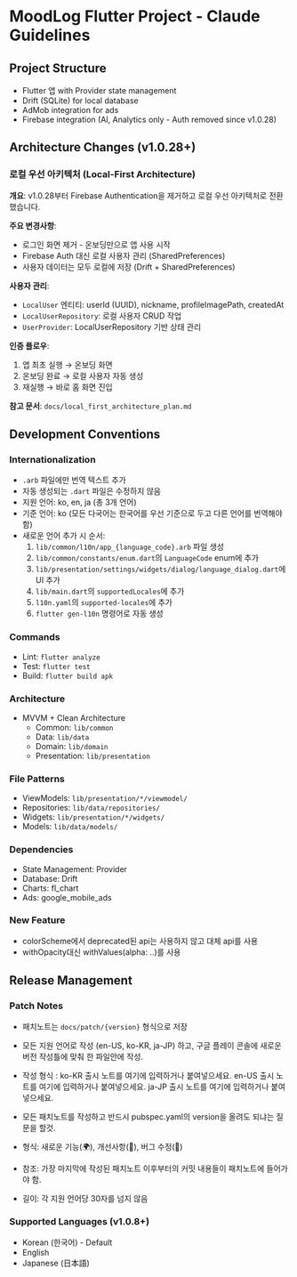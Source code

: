 # MoodLog Flutter Project - Claude Guidelines

## Project Structure

- Flutter 앱 with Provider state management
- Drift (SQLite) for local database
- AdMob integration for ads
- Firebase integration (AI, Analytics only - Auth removed since v1.0.28)

## Architecture Changes (v1.0.28+)

### 로컬 우선 아키텍처 (Local-First Architecture)

**개요**: v1.0.28부터 Firebase Authentication을 제거하고 로컬 우선 아키텍처로 전환했습니다.

**주요 변경사항**:
- 로그인 화면 제거 - 온보딩만으로 앱 사용 시작
- Firebase Auth 대신 로컬 사용자 관리 (SharedPreferences)
- 사용자 데이터는 모두 로컬에 저장 (Drift + SharedPreferences)

**사용자 관리**:
- `LocalUser` 엔티티: userId (UUID), nickname, profileImagePath, createdAt
- `LocalUserRepository`: 로컬 사용자 CRUD 작업
- `UserProvider`: LocalUserRepository 기반 상태 관리

**인증 플로우**:
1. 앱 최초 실행 → 온보딩 화면
2. 온보딩 완료 → 로컬 사용자 자동 생성
3. 재실행 → 바로 홈 화면 진입

**참고 문서**: `docs/local_first_architecture_plan.md`

## Development Conventions

### Internationalization

- `.arb` 파일에만 번역 텍스트 추가
- 자동 생성되는 `.dart` 파일은 수정하지 않음
- 지원 언어: ko, en, ja (총 3개 언어)
- 기준 언어: ko (모든 다국어는 한국어를 우선 기준으로 두고 다른 언어를 번역해야함)
- 새로운 언어 추가 시 순서:
    1. `lib/common/l10n/app_{language_code}.arb` 파일 생성
    2. `lib/common/constants/enum.dart`의 `LanguageCode` enum에 추가
    3. `lib/presentation/settings/widgets/dialog/language_dialog.dart`에 UI 추가
    4. `lib/main.dart`의 `supportedLocales`에 추가
    5. `l10n.yaml`의 `supported-locales`에 추가
    6. `flutter gen-l10n` 명령어로 자동 생성

### Commands

- Lint: `flutter analyze`
- Test: `flutter test`
- Build: `flutter build apk`

### Architecture

- MVVM + Clean Architecture
    - Common: `lib/common`
    - Data: `lib/data`
    - Domain: `lib/domain`
    - Presentation: `lib/presentation`

### File Patterns

- ViewModels: `lib/presentation/*/viewmodel/`
- Repositories: `lib/data/repositories/`
- Widgets: `lib/presentation/*/widgets/`
- Models: `lib/data/models/`

### Dependencies

- State Management: Provider
- Database: Drift
- Charts: fl_chart
- Ads: google_mobile_ads

### New Feature

- colorScheme에서 deprecated된 api는 사용하지 않고 대체 api를 사용
- withOpacity대신 withValues(alpha: ..)를 사용

## Release Management

### Patch Notes

- 패치노트는 `docs/patch/{version}` 형식으로 저장
- 모든 지원 언어로 작성 (en-US, ko-KR, ja-JP) 하고, 구글 플레이 콘솔에 새로운 버전 작성틀에 맞춰 한 파일안에 작성.
- 작성 형식 :
  <ko-KR>
  ko-KR 출시 노트를 여기에 입력하거나 붙여넣으세요.
  </ko-KR>
  <en-US>
  en-US 출시 노트를 여기에 입력하거나 붙여넣으세요.
  </en-US>
  <ja-JP>
  ja-JP 출시 노트를 여기에 입력하거나 붙여넣으세요.
  </ja-JP>
- 모든 패치노트를 작성하고 반드시 pubspec.yaml의 version을 올려도 되냐는 질문을 할것.
  

- 형식: 새로운 기능(🌍), 개선사항(🎨), 버그 수정(🔧)
- 참조: 가장 마지막에 작성된 패치노트 이후부터의 커밋 내용들이 패치노트에 들어가야 함.
- 길이: 각 지원 언어당 30자를 넘지 않음

### Supported Languages (v1.0.8+)

- Korean (한국어) - Default
- English
- Japanese (日本語)